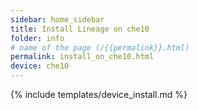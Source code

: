 ```yaml
---
sidebar: home_sidebar
title: Install Lineage on che10
folder: info
# name of the page (/{{permalink}}.html)
permalink: install_on_che10.html
device: che10
---
```

{% include templates/device_install.md %}
